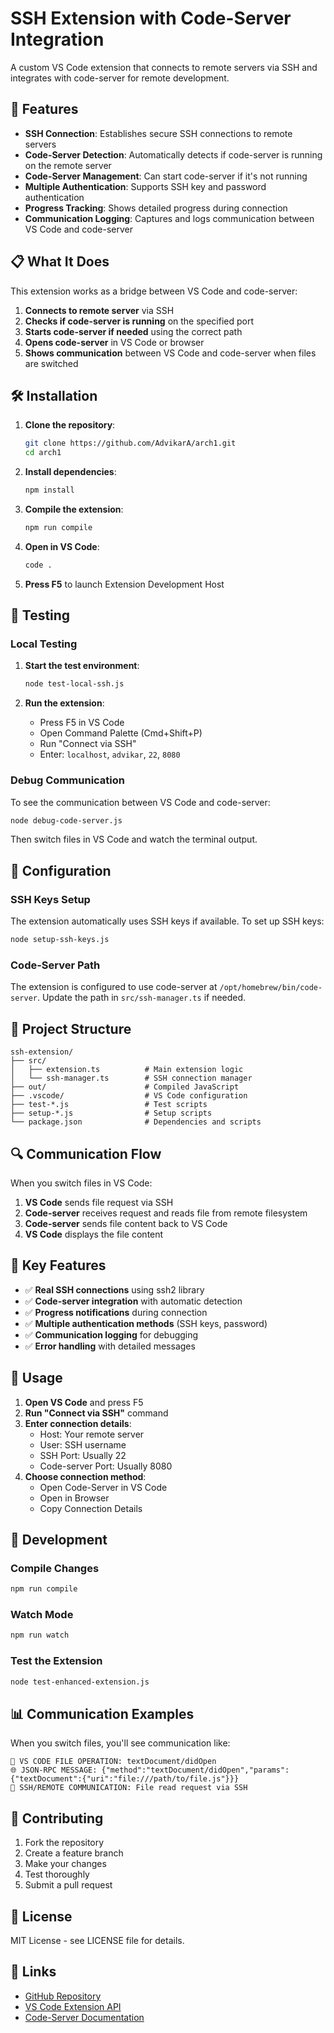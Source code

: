 # SSH Extension with Code-Server Integration

A custom VS Code extension that connects to remote servers via SSH and integrates with code-server for remote development.

## 🚀 Features

- **SSH Connection**: Establishes secure SSH connections to remote servers
- **Code-Server Detection**: Automatically detects if code-server is running on the remote server
- **Code-Server Management**: Can start code-server if it's not running
- **Multiple Authentication**: Supports SSH key and password authentication
- **Progress Tracking**: Shows detailed progress during connection
- **Communication Logging**: Captures and logs communication between VS Code and code-server

## 📋 What It Does

This extension works as a bridge between VS Code and code-server:

1. **Connects to remote server** via SSH
2. **Checks if code-server is running** on the specified port
3. **Starts code-server if needed** using the correct path
4. **Opens code-server** in VS Code or browser
5. **Shows communication** between VS Code and code-server when files are switched

## 🛠️ Installation

1. **Clone the repository**:
   ```bash
   git clone https://github.com/AdvikarA/arch1.git
   cd arch1
   ```

2. **Install dependencies**:
   ```bash
   npm install
   ```

3. **Compile the extension**:
   ```bash
   npm run compile
   ```

4. **Open in VS Code**:
   ```bash
   code .
   ```

5. **Press F5** to launch Extension Development Host

## 🧪 Testing

### Local Testing

1. **Start the test environment**:
   ```bash
   node test-local-ssh.js
   ```

2. **Run the extension**:
   - Press F5 in VS Code
   - Open Command Palette (Cmd+Shift+P)
   - Run "Connect via SSH"
   - Enter: `localhost`, `advikar`, `22`, `8080`

### Debug Communication

To see the communication between VS Code and code-server:

```bash
node debug-code-server.js
```

Then switch files in VS Code and watch the terminal output.

## 🔧 Configuration

### SSH Keys Setup

The extension automatically uses SSH keys if available. To set up SSH keys:

```bash
node setup-ssh-keys.js
```

### Code-Server Path

The extension is configured to use code-server at `/opt/homebrew/bin/code-server`. Update the path in `src/ssh-manager.ts` if needed.

## 📁 Project Structure

```
ssh-extension/
├── src/
│   ├── extension.ts          # Main extension logic
│   └── ssh-manager.ts        # SSH connection manager
├── out/                      # Compiled JavaScript
├── .vscode/                  # VS Code configuration
├── test-*.js                 # Test scripts
├── setup-*.js                # Setup scripts
└── package.json              # Dependencies and scripts
```

## 🔍 Communication Flow

When you switch files in VS Code:

1. **VS Code** sends file request via SSH
2. **Code-server** receives request and reads file from remote filesystem
3. **Code-server** sends file content back to VS Code
4. **VS Code** displays the file content

## 🎯 Key Features

- ✅ **Real SSH connections** using ssh2 library
- ✅ **Code-server integration** with automatic detection
- ✅ **Progress notifications** during connection
- ✅ **Multiple authentication methods** (SSH keys, password)
- ✅ **Communication logging** for debugging
- ✅ **Error handling** with detailed messages

## 🚀 Usage

1. **Open VS Code** and press F5
2. **Run "Connect via SSH"** command
3. **Enter connection details**:
   - Host: Your remote server
   - User: SSH username
   - SSH Port: Usually 22
   - Code-server Port: Usually 8080
4. **Choose connection method**:
   - Open Code-Server in VS Code
   - Open in Browser
   - Copy Connection Details

## 🔧 Development

### Compile Changes

```bash
npm run compile
```

### Watch Mode

```bash
npm run watch
```

### Test the Extension

```bash
node test-enhanced-extension.js
```

## 📊 Communication Examples

When you switch files, you'll see communication like:

```
📁 VS CODE FILE OPERATION: textDocument/didOpen
🌐 JSON-RPC MESSAGE: {"method":"textDocument/didOpen","params":{"textDocument":{"uri":"file:///path/to/file.js"}}}
🔗 SSH/REMOTE COMMUNICATION: File read request via SSH
```

## 🤝 Contributing

1. Fork the repository
2. Create a feature branch
3. Make your changes
4. Test thoroughly
5. Submit a pull request

## 📄 License

MIT License - see LICENSE file for details.

## 🔗 Links

- [GitHub Repository](https://github.com/AdvikarA/arch1)
- [VS Code Extension API](https://code.visualstudio.com/api)
- [Code-Server Documentation](https://coder.com/docs/code-server/latest) 